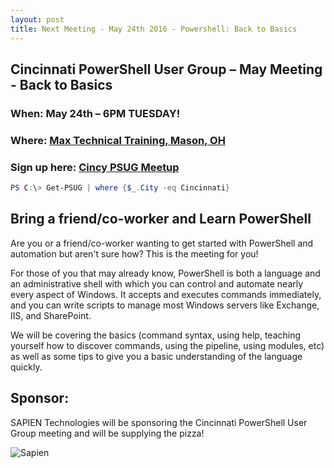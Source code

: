 ```yaml
---
layout: post
title: Next Meeting - May 24th 2016 - Powershell: Back to Basics
---
```


## Cincinnati PowerShell User Group – May Meeting - Back to Basics

### When: May 24th – 6PM TUESDAY!

### Where: [Max Technical Training, Mason, OH](https://goo.gl/maps/ijBGbvJQR3B2)

### Sign up here: [Cincy PSUG Meetup](http://www.meetup.com/TechLife-Cincinnati/events/230751790/)

```powershell 
PS C:\> Get-PSUG | where {$_.City -eq Cincinnati}
```

## Bring a friend/co-worker and Learn PowerShell

Are you or a friend/co-worker wanting to get started with PowerShell and automation but aren't sure how? This is the meeting for you! 

For those of you that may already know, PowerShell is both a language and an administrative shell with which you can control and automate nearly every aspect of Windows. It accepts and executes commands immediately, and you can write scripts to manage most Windows servers like Exchange, IIS, and SharePoint. 

We will be covering the basics (command syntax, using help, teaching yourself how to discover commands, using the pipeline, using modules, etc) as well as some tips to give you a basic understanding of the language quickly. 

## Sponsor:

SAPIEN Technologies will be sponsoring the Cincinnati PowerShell User Group meeting and will be supplying the pizza!

![Sapien](http://cincypowershell.org/img/sapien.jpeg)
